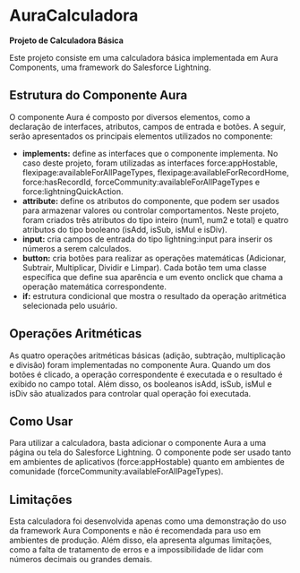 # AuraCalculadora

**Projeto de Calculadora Básica**

Este projeto consiste em uma calculadora básica implementada em Aura Components, uma framework do Salesforce Lightning.

## Estrutura do Componente Aura
O componente Aura é composto por diversos elementos, como a declaração de interfaces, atributos, campos de entrada e botões. A seguir, serão apresentados os principais elementos utilizados no componente:

- **implements:** define as interfaces que o componente implementa. No caso deste projeto, foram utilizadas as interfaces force:appHostable, flexipage:availableForAllPageTypes, flexipage:availableForRecordHome, force:hasRecordId, forceCommunity:availableForAllPageTypes e force:lightningQuickAction.
- **attribute:** define os atributos do componente, que podem ser usados para armazenar valores ou controlar comportamentos. Neste projeto, foram criados três atributos do tipo inteiro (num1, num2 e total) e quatro atributos do tipo booleano (isAdd, isSub, isMul e isDiv).
- **input:** cria campos de entrada do tipo lightning:input para inserir os números a serem calculados.
- **button:** cria botões para realizar as operações matemáticas (Adicionar, Subtrair, Multiplicar, Dividir e Limpar). Cada botão tem uma classe específica que define sua aparência e um evento onclick que chama a operação matemática correspondente.
- **if:** estrutura condicional que mostra o resultado da operação aritmética selecionada pelo usuário.

## Operações Aritméticas
As quatro operações aritméticas básicas (adição, subtração, multiplicação e divisão) foram implementadas no componente Aura. Quando um dos botões é clicado, a operação correspondente é executada e o resultado é exibido no campo total. Além disso, os booleanos isAdd, isSub, isMul e isDiv são atualizados para controlar qual operação foi executada.

## Como Usar
Para utilizar a calculadora, basta adicionar o componente Aura a uma página ou tela do Salesforce Lightning. O componente pode ser usado tanto em ambientes de aplicativos (force:appHostable) quanto em ambientes de comunidade (forceCommunity:availableForAllPageTypes).

## Limitações
Esta calculadora foi desenvolvida apenas como uma demonstração do uso da framework Aura Components e não é recomendada para uso em ambientes de produção. Além disso, ela apresenta algumas limitações, como a falta de tratamento de erros e a impossibilidade de lidar com números decimais ou grandes demais.
